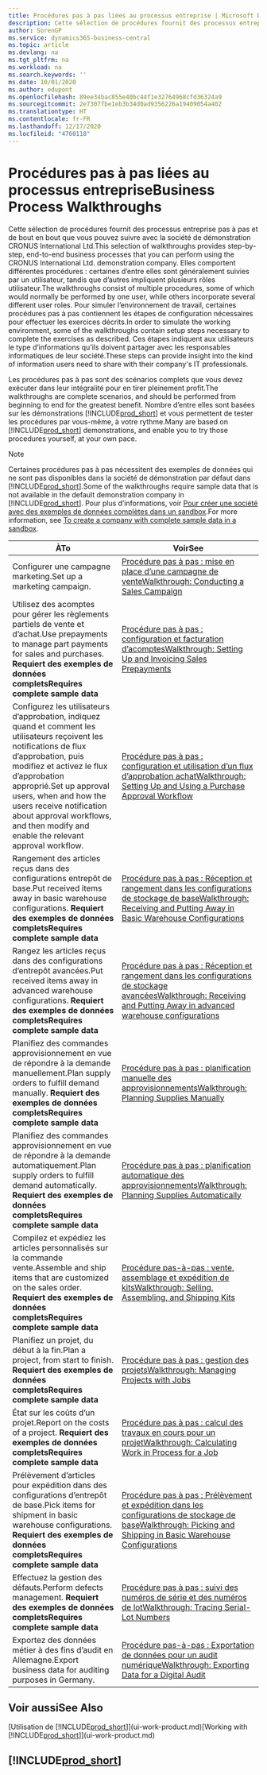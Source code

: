 ```yaml
---
title: Procédures pas à pas liées au processus entreprise | Microsoft Docs
description: Cette sélection de procédures fournit des processus entreprise pas à pas et de bout en bout que vous pouvez suivre avec la société de démonstration CRONUS International Ltd.
author: SorenGP
ms.service: dynamics365-business-central
ms.topic: article
ms.devlang: na
ms.tgt_pltfrm: na
ms.workload: na
ms.search.keywords: ''
ms.date: 10/01/2020
ms.author: edupont
ms.openlocfilehash: 89ee34bac855e40bc44f1e32764968cfd36324a9
ms.sourcegitcommit: 2e7307fbe1eb3b34d0ad9356226a19409054a402
ms.translationtype: HT
ms.contentlocale: fr-FR
ms.lasthandoff: 12/17/2020
ms.locfileid: "4760118"
---
```

# <a name="business-process-walkthroughs"></a><span data-ttu-id="0a058-103">Procédures pas à pas liées au processus entreprise</span><span class="sxs-lookup"><span data-stu-id="0a058-103">Business Process Walkthroughs</span></span>

<span data-ttu-id="0a058-104">Cette sélection de procédures fournit des processus entreprise pas à pas et de bout en bout que vous pouvez suivre avec la société de démonstration CRONUS International Ltd.</span><span class="sxs-lookup"><span data-stu-id="0a058-104">This selection of walkthroughs provides step-by-step, end-to-end business processes that you can perform using the CRONUS International Ltd. demonstration company.</span></span> <span data-ttu-id="0a058-105">Elles comportent différentes procédures : certaines d’entre elles sont généralement suivies par un utilisateur, tandis que d’autres impliquent plusieurs rôles utilisateur.</span><span class="sxs-lookup"><span data-stu-id="0a058-105">The walkthroughs consist of multiple procedures, some of which would normally be performed by one user, while others incorporate several different user roles.</span></span> <span data-ttu-id="0a058-106">Pour simuler l’environnement de travail, certaines procédures pas à pas contiennent les étapes de configuration nécessaires pour effectuer les exercices décrits.</span><span class="sxs-lookup"><span data-stu-id="0a058-106">In order to simulate the working environment, some of the walkthroughs contain setup steps necessary to complete the exercises as described.</span></span> <span data-ttu-id="0a058-107">Ces étapes indiquent aux utilisateurs le type d’informations qu’ils doivent partager avec les responsables informatiques de leur société.</span><span class="sxs-lookup"><span data-stu-id="0a058-107">These steps can provide insight into the kind of information users need to share with their company's IT professionals.</span></span>  

 <span data-ttu-id="0a058-108">Les procédures pas à pas sont des scénarios complets que vous devez exécuter dans leur intégralité pour en tirer pleinement profit.</span><span class="sxs-lookup"><span data-stu-id="0a058-108">The walkthroughs are complete scenarios, and should be performed from beginning to end for the greatest benefit.</span></span> <span data-ttu-id="0a058-109">Nombre d’entre elles sont basées sur les démonstrations [!INCLUDE[prod_short](includes/prod_short.md)] et vous permettent de tester les procédures par vous-même, à votre rythme.</span><span class="sxs-lookup"><span data-stu-id="0a058-109">Many are based on [!INCLUDE[prod_short](includes/prod_short.md)] demonstrations, and enable you to try those procedures yourself, at your own pace.</span></span>  

> [!NOTE]
> <span data-ttu-id="0a058-110">Certaines procédures pas à pas nécessitent des exemples de données qui ne sont pas disponibles dans la société de démonstration par défaut dans [!INCLUDE[prod_short](includes/prod_short.md)].</span><span class="sxs-lookup"><span data-stu-id="0a058-110">Some of the walkthroughs require sample data that is not available in the default demonstration company in [!INCLUDE[prod_short](includes/prod_short.md)].</span></span> <span data-ttu-id="0a058-111">Pour plus d’informations, voir [Pour créer une société avec des exemples de données complètes dans un sandbox](across-how-create-sandbox-environment.md#to-create-a-company-with-complete-sample-data-in-a-sandbox).</span><span class="sxs-lookup"><span data-stu-id="0a058-111">For more information, see [To create a company with complete sample data in a sandbox](across-how-create-sandbox-environment.md#to-create-a-company-with-complete-sample-data-in-a-sandbox).</span></span>

|<span data-ttu-id="0a058-112">À</span><span class="sxs-lookup"><span data-stu-id="0a058-112">To</span></span>|<span data-ttu-id="0a058-113">Voir</span><span class="sxs-lookup"><span data-stu-id="0a058-113">See</span></span>|  
|--------|---------|  
|<span data-ttu-id="0a058-114">Configurer une campagne marketing.</span><span class="sxs-lookup"><span data-stu-id="0a058-114">Set up a marketing campaign.</span></span>|[<span data-ttu-id="0a058-115">Procédure pas à pas : mise en place d’une campagne de vente</span><span class="sxs-lookup"><span data-stu-id="0a058-115">Walkthrough: Conducting a Sales Campaign</span></span>](walkthrough-conducting-a-sales-campaign.md)|  
|<span data-ttu-id="0a058-116">Utilisez des acomptes pour gérer les règlements partiels de vente et d’achat.</span><span class="sxs-lookup"><span data-stu-id="0a058-116">Use prepayments to manage part payments for sales and purchases.</span></span> <span data-ttu-id="0a058-117">**Requiert des exemples de données complets**</span><span class="sxs-lookup"><span data-stu-id="0a058-117">**Requires complete sample data**</span></span> |[<span data-ttu-id="0a058-118">Procédure pas à pas : configuration et facturation d’acomptes</span><span class="sxs-lookup"><span data-stu-id="0a058-118">Walkthrough: Setting Up and Invoicing Sales Prepayments</span></span>](walkthrough-setting-up-and-invoicing-sales-prepayments.md)|  
|<span data-ttu-id="0a058-119">Configurez les utilisateurs d’approbation, indiquez quand et comment les utilisateurs reçoivent les notifications de flux d’approbation, puis modifiez et activez le flux d’approbation approprié.</span><span class="sxs-lookup"><span data-stu-id="0a058-119">Set up approval users, when and how the users receive notification about approval workflows, and then modify and enable the relevant approval workflow.</span></span>|[<span data-ttu-id="0a058-120">Procédure pas à pas : configuration et utilisation d’un flux d’approbation achat</span><span class="sxs-lookup"><span data-stu-id="0a058-120">Walkthrough: Setting Up and Using a Purchase Approval Workflow</span></span>](walkthrough-setting-up-and-using-a-purchase-approval-workflow.md)|  
|<span data-ttu-id="0a058-121">Rangement des articles reçus dans des configurations entrepôt de base.</span><span class="sxs-lookup"><span data-stu-id="0a058-121">Put received items away in basic warehouse configurations.</span></span> <span data-ttu-id="0a058-122">**Requiert des exemples de données complets**</span><span class="sxs-lookup"><span data-stu-id="0a058-122">**Requires complete sample data**</span></span>|[<span data-ttu-id="0a058-123">Procédure pas à pas : Réception et rangement dans les configurations de stockage de base</span><span class="sxs-lookup"><span data-stu-id="0a058-123">Walkthrough: Receiving and Putting Away in Basic Warehouse Configurations</span></span>](walkthrough-receiving-and-putting-away-in-basic-warehousing.md)|  
|<span data-ttu-id="0a058-124">Rangez les articles reçus dans des configurations d’entrepôt avancées.</span><span class="sxs-lookup"><span data-stu-id="0a058-124">Put received items away in advanced warehouse configurations.</span></span> <span data-ttu-id="0a058-125">**Requiert des exemples de données complets**</span><span class="sxs-lookup"><span data-stu-id="0a058-125">**Requires complete sample data**</span></span>|[<span data-ttu-id="0a058-126">Procédure pas à pas : Réception et rangement dans les configurations de stockage avancées</span><span class="sxs-lookup"><span data-stu-id="0a058-126">Walkthrough: Receiving and Putting Away in advanced warehouse configurations</span></span>](walkthrough-receiving-and-putting-away-in-advanced-warehousing.md)|  
|<span data-ttu-id="0a058-127">Planifiez des commandes approvisionnement en vue de répondre à la demande manuellement.</span><span class="sxs-lookup"><span data-stu-id="0a058-127">Plan supply orders to fulfill demand manually.</span></span> <span data-ttu-id="0a058-128">**Requiert des exemples de données complets**</span><span class="sxs-lookup"><span data-stu-id="0a058-128">**Requires complete sample data**</span></span>|[<span data-ttu-id="0a058-129">Procédure pas à pas : planification manuelle des approvisionnements</span><span class="sxs-lookup"><span data-stu-id="0a058-129">Walkthrough: Planning Supplies Manually</span></span>](walkthrough-planning-supplies-manually.md)|  
|<span data-ttu-id="0a058-130">Planifiez des commandes approvisionnement en vue de répondre à la demande automatiquement.</span><span class="sxs-lookup"><span data-stu-id="0a058-130">Plan supply orders to fulfill demand automatically.</span></span> <span data-ttu-id="0a058-131">**Requiert des exemples de données complets**</span><span class="sxs-lookup"><span data-stu-id="0a058-131">**Requires complete sample data**</span></span>|[<span data-ttu-id="0a058-132">Procédure pas à pas : planification automatique des approvisionnements</span><span class="sxs-lookup"><span data-stu-id="0a058-132">Walkthrough: Planning Supplies Automatically</span></span>](walkthrough-planning-supplies-automatically.md)|  
|<span data-ttu-id="0a058-133">Compilez et expédiez les articles personnalisés sur la commande vente.</span><span class="sxs-lookup"><span data-stu-id="0a058-133">Assemble and ship items that are customized on the sales order.</span></span> <span data-ttu-id="0a058-134">**Requiert des exemples de données complets**</span><span class="sxs-lookup"><span data-stu-id="0a058-134">**Requires complete sample data**</span></span>|[<span data-ttu-id="0a058-135">Procédure pas-à-pas : vente, assemblage et expédition de kits</span><span class="sxs-lookup"><span data-stu-id="0a058-135">Walkthrough: Selling, Assembling, and Shipping Kits</span></span>](walkthrough-selling-assembling-and-shipping-kits.md)|  
|<span data-ttu-id="0a058-136">Planifiez un projet, du début à la fin.</span><span class="sxs-lookup"><span data-stu-id="0a058-136">Plan a project, from start to finish.</span></span> <span data-ttu-id="0a058-137">**Requiert des exemples de données complets**</span><span class="sxs-lookup"><span data-stu-id="0a058-137">**Requires complete sample data**</span></span>|[<span data-ttu-id="0a058-138">Procédure pas à pas : gestion des projets</span><span class="sxs-lookup"><span data-stu-id="0a058-138">Walkthrough: Managing Projects with Jobs</span></span>](walkthrough-managing-projects-with-jobs.md)|  
|<span data-ttu-id="0a058-139">État sur les coûts d’un projet.</span><span class="sxs-lookup"><span data-stu-id="0a058-139">Report on the costs of a project.</span></span> <span data-ttu-id="0a058-140">**Requiert des exemples de données complets**</span><span class="sxs-lookup"><span data-stu-id="0a058-140">**Requires complete sample data**</span></span>|[<span data-ttu-id="0a058-141">Procédure pas à pas : calcul des travaux en cours pour un projet</span><span class="sxs-lookup"><span data-stu-id="0a058-141">Walkthrough: Calculating Work in Process for a Job</span></span>](walkthrough-calculating-work-in-process-for-a-job.md)|  
|<span data-ttu-id="0a058-142">Prélèvement d’articles pour expédition dans des configurations d’entrepôt de base.</span><span class="sxs-lookup"><span data-stu-id="0a058-142">Pick items for shipment in basic warehouse configurations.</span></span> <span data-ttu-id="0a058-143">**Requiert des exemples de données complets**</span><span class="sxs-lookup"><span data-stu-id="0a058-143">**Requires complete sample data**</span></span>|[<span data-ttu-id="0a058-144">Procédure pas à pas : Prélèvement et expédition dans les configurations de stockage de base</span><span class="sxs-lookup"><span data-stu-id="0a058-144">Walkthrough: Picking and Shipping in Basic Warehouse Configurations</span></span>](walkthrough-picking-and-shipping-in-basic-warehousing.md)|  
|<span data-ttu-id="0a058-145">Effectuez la gestion des défauts.</span><span class="sxs-lookup"><span data-stu-id="0a058-145">Perform defects management.</span></span> <span data-ttu-id="0a058-146">**Requiert des exemples de données complets**</span><span class="sxs-lookup"><span data-stu-id="0a058-146">**Requires complete sample data**</span></span>|[<span data-ttu-id="0a058-147">Procédure pas à pas : suivi des numéros de série et des numéros de lot</span><span class="sxs-lookup"><span data-stu-id="0a058-147">Walkthrough: Tracing Serial-Lot Numbers</span></span>](walkthrough-tracing-serial-lot-numbers.md)|
|<span data-ttu-id="0a058-148">Exportez des données métier à des fins d’audit en Allemagne.</span><span class="sxs-lookup"><span data-stu-id="0a058-148">Export business data for auditing purposes in Germany.</span></span>|[<span data-ttu-id="0a058-149">Procédure pas-à-pas : Exportation de données pour un audit numérique</span><span class="sxs-lookup"><span data-stu-id="0a058-149">Walkthrough: Exporting Data for a Digital Audit</span></span>](LocalFunctionality/Germany/walkthrough-exporting-data-for-a-digital-audit.md)|

## <a name="see-also"></a><span data-ttu-id="0a058-150">Voir aussi</span><span class="sxs-lookup"><span data-stu-id="0a058-150">See Also</span></span>

<span data-ttu-id="0a058-151">[Utilisation de [!INCLUDE[prod_short](includes/prod_short.md)]](ui-work-product.md)</span><span class="sxs-lookup"><span data-stu-id="0a058-151">[Working with [!INCLUDE[prod_short](includes/prod_short.md)]](ui-work-product.md)</span></span>  

## [!INCLUDE[prod_short](includes/free_trial_md.md)]  

